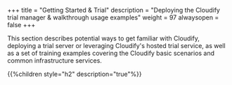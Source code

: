 +++
title = "Getting Started & Trial"
description = "Deploying the Cloudify trial manager & walkthrough usage examples"
weight = 97
alwaysopen = false
+++

This section describes potential ways to get familiar with Cloudify, deploying a trial server or leveraging Cloudify's hosted trial service, as well as a set of training examples covering the Cloudify basic scenarios and common infrastructure services.


{{%children style="h2" description="true"%}}
